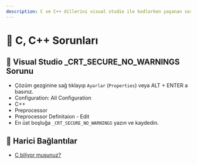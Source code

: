 ```yaml
---
description: C ve C++ dillerini visual studio ile kodlarken yaşanan sorunlardan biri
---
```


# 🐛 C, C++ Sorunları

## 🐞 Visual Studio \_CRT\_SECURE\_NO\_WARNINGS Sorunu

* Çözüm gezginine sağ tıklayıp `Ayarlar` \(`Properties`\) veya ALT + ENTER a basınız.
* Configuration: All Configuration
* C++
* Preprocessor
* Preprocessor Definitaion - Edit
* En üst boşluğa `_CRT_SECURE_NO_WARNINGS` yazın ve kaydedin.

## 🔗 Harici Bağlantılar

* [C biliyor musunuz?](http://plepa.com/2018/12/21/c-biliyor-musunuz/)

